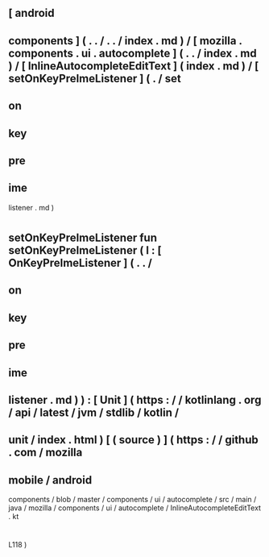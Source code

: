 [
android
-
components
]
(
.
.
/
.
.
/
index
.
md
)
/
[
mozilla
.
components
.
ui
.
autocomplete
]
(
.
.
/
index
.
md
)
/
[
InlineAutocompleteEditText
]
(
index
.
md
)
/
[
setOnKeyPreImeListener
]
(
.
/
set
-
on
-
key
-
pre
-
ime
-
listener
.
md
)
#
setOnKeyPreImeListener
fun
setOnKeyPreImeListener
(
l
:
[
OnKeyPreImeListener
]
(
.
.
/
-
on
-
key
-
pre
-
ime
-
listener
.
md
)
)
:
[
Unit
]
(
https
:
/
/
kotlinlang
.
org
/
api
/
latest
/
jvm
/
stdlib
/
kotlin
/
-
unit
/
index
.
html
)
[
(
source
)
]
(
https
:
/
/
github
.
com
/
mozilla
-
mobile
/
android
-
components
/
blob
/
master
/
components
/
ui
/
autocomplete
/
src
/
main
/
java
/
mozilla
/
components
/
ui
/
autocomplete
/
InlineAutocompleteEditText
.
kt
#
L118
)
